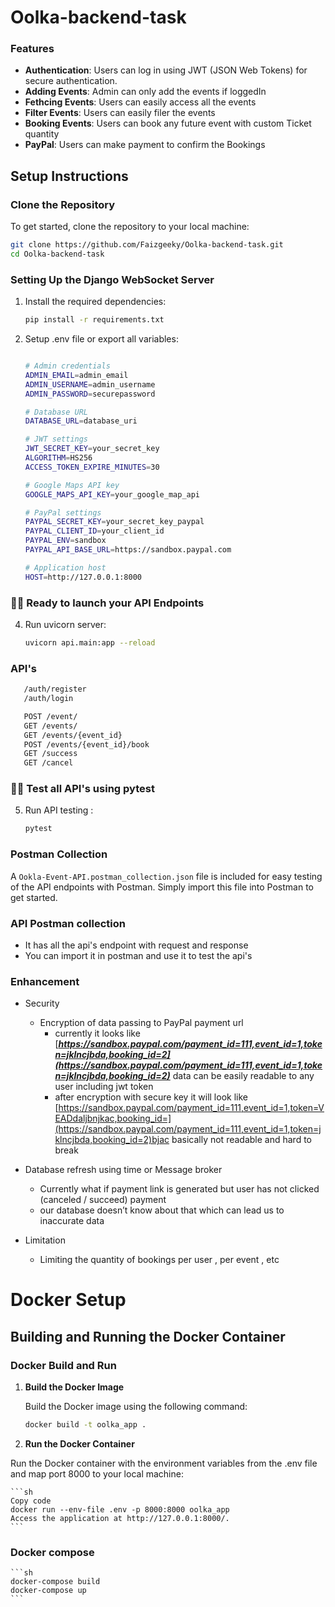 # Oolka-backend-task

###  Features

- **Authentication**: Users can log in using JWT (JSON Web Tokens) for secure authentication.
- **Adding Events**: Admin can only add the events if loggedIn
- **Fethcing Events**: Users can easily access all the events
- **Filter Events**: Users can easily filer the events
- **Booking Events**: Users can book any future event with custom Ticket quantity
- **PayPal**: Users can make payment to confirm the Bookings


## Setup Instructions

### Clone the Repository

To get started, clone the repository to your local machine:

```sh
git clone https://github.com/Faizgeeky/Oolka-backend-task.git
cd Oolka-backend-task
```

### Setting Up the Django WebSocket Server



1. Install the required dependencies:
    ```sh
    pip install -r requirements.txt
    ```

2. Setup .env file or export all variables:
    ```sh
    
    # Admin credentials
    ADMIN_EMAIL=admin_email
    ADMIN_USERNAME=admin_username
    ADMIN_PASSWORD=securepassword

    # Database URL
    DATABASE_URL=database_uri

    # JWT settings
    JWT_SECRET_KEY=your_secret_key
    ALGORITHM=HS256
    ACCESS_TOKEN_EXPIRE_MINUTES=30

    # Google Maps API key
    GOOGLE_MAPS_API_KEY=your_google_map_api

    # PayPal settings
    PAYPAL_SECRET_KEY=your_secret_key_paypal
    PAYPAL_CLIENT_ID=your_client_id
    PAYPAL_ENV=sandbox
    PAYPAL_API_BASE_URL=https://sandbox.paypal.com

    # Application host
    HOST=http://127.0.0.1:8000
    ```


###   🚀🚀 Ready to launch your API Endpoints

4. Run uvicorn server:
    ```sh
    uvicorn api.main:app --reload 
    ```

### API's

 ```sh
    /auth/register
    /auth/login

    POST /event/ 
    GET /events/ 
    GET /events/{event_id}
    POST /events/{event_id}/book
    GET /success
    GET /cancel
 ``` 

###   🚀🚀 Test all API's using pytest

5. Run API testing :
    ```sh
    pytest 
    ```
   

### Postman Collection

A `Ookla-Event-API.postman_collection.json` file is included for easy testing of the API endpoints with Postman. Simply import this file into Postman to get started.

 
### API Postman collection

* It has all the api's endpoint with request and response
* You can import it in postman and use it to test the api's


### Enhancement 

- Security
    - Encryption of data passing to PayPal payment url
        - currently it looks like [***https://sandbox.paypal.com/payment_id=111,event_id=1,token=jklncjbda,booking_id=2](https://sandbox.paypal.com/payment_id=111,event_id=1,token=jklncjbda,booking_id=2)***  data can be easily readable to any user including jwt token
        - after encryption with secure key it will look like [https://sandbox.paypal.com/payment_id=111,event_id=1,token=VEADdaljbnjkac,booking_id=](https://sandbox.paypal.com/payment_id=111,event_id=1,token=jklncjbda,booking_id=2)bjac basically not readable and hard to break
        
- Database refresh using time or Message broker
    - Currently what if payment link is generated but user has not clicked (canceled / succeed) payment
    - our database doesn’t know about that which can lead us to inaccurate data
    
- Limitation
    - Limiting the quantity of bookings per user , per event , etc


# Docker Setup 

## Building and Running the Docker Container

### Docker Build and Run

1. **Build the Docker Image**

   Build the Docker image using the following command:

   ```sh
   docker build -t oolka_app .
   ```

2. **Run the Docker Container**

  Run the Docker container with the environment variables from the .env file and map port 8000 to your local machine:

    ```sh
    Copy code
    docker run --env-file .env -p 8000:8000 oolka_app
    Access the application at http://127.0.0.1:8000/.
    ```

### Docker compose 

    ```sh
    docker-compose build
    docker-compose up
    ```